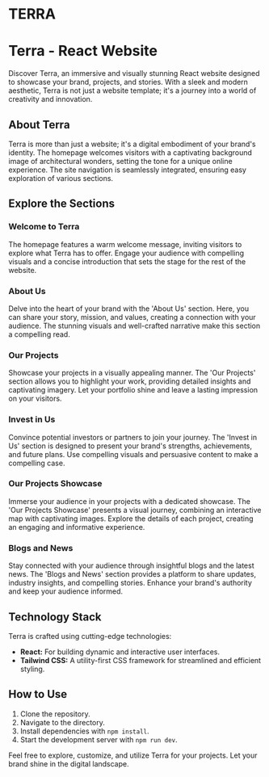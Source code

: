 # TERRA
# Terra - React Website

Discover Terra, an immersive and visually stunning React website designed to showcase your brand, projects, and stories. With a sleek and modern aesthetic, Terra is not just a website template; it's a journey into a world of creativity and innovation.

## About Terra

Terra is more than just a website; it's a digital embodiment of your brand's identity. The homepage welcomes visitors with a captivating background image of architectural wonders, setting the tone for a unique online experience. The site navigation is seamlessly integrated, ensuring easy exploration of various sections.

## Explore the Sections

### Welcome to Terra
The homepage features a warm welcome message, inviting visitors to explore what Terra has to offer. Engage your audience with compelling visuals and a concise introduction that sets the stage for the rest of the website.

### About Us
Delve into the heart of your brand with the 'About Us' section. Here, you can share your story, mission, and values, creating a connection with your audience. The stunning visuals and well-crafted narrative make this section a compelling read.

### Our Projects
Showcase your projects in a visually appealing manner. The 'Our Projects' section allows you to highlight your work, providing detailed insights and captivating imagery. Let your portfolio shine and leave a lasting impression on your visitors.

### Invest in Us
Convince potential investors or partners to join your journey. The 'Invest in Us' section is designed to present your brand's strengths, achievements, and future plans. Use compelling visuals and persuasive content to make a compelling case.

### Our Projects Showcase
Immerse your audience in your projects with a dedicated showcase. The 'Our Projects Showcase' presents a visual journey, combining an interactive map with captivating images. Explore the details of each project, creating an engaging and informative experience.

### Blogs and News
Stay connected with your audience through insightful blogs and the latest news. The 'Blogs and News' section provides a platform to share updates, industry insights, and compelling stories. Enhance your brand's authority and keep your audience informed.

## Technology Stack

Terra is crafted using cutting-edge technologies:

- **React:** For building dynamic and interactive user interfaces.
- **Tailwind CSS:** A utility-first CSS framework for streamlined and efficient styling.

## How to Use

1. Clone the repository.
2. Navigate to the directory.
3. Install dependencies with `npm install`.
4. Start the development server with `npm run dev`.

Feel free to explore, customize, and utilize Terra for your projects. Let your brand shine in the digital landscape.

